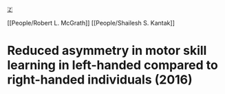 [🇿](zotero://select/library/items/YE9WW99G)

[[People/Robert L. McGrath]] [[People/Shailesh S. Kantak]] 
# Reduced asymmetry in motor skill learning in left-handed compared to right-handed individuals (2016)

